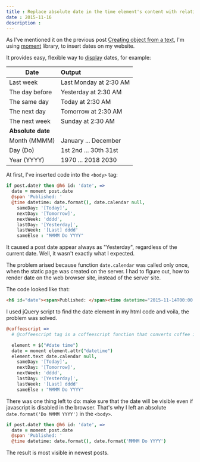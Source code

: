 ```yaml
---
title : Replace absolute date in the time element's content with relative one
date : 2015-11-16
description :
---
```


As I've mentioned it on the previous post [Creating object from a text](http://lori2lori.rocks/2015-08-29-creating-object-from-a-file.html), I'm using [moment](http://momentjs.com/docs/) library, to insert dates on my website.

It provides easy, flexible way to [display](http://momentjs.com/docs/#/displaying/) dates, for example:

|Date               | Output               |
| ------------------|:--------------------|
|Last week	        | Last Monday at 2:30 AM|
|The day before	    | Yesterday at 2:30 AM |
|The same day       |	Today at 2:30 AM     |
|The next day       |	Tomorrow at 2:30 AM  |
|The next week	    | Sunday at 2:30 AM    |
|**Absolute date**  |        |
| Month (MMMM)  | January ...  December |
| Day   (Do)     |  1st 2nd ... 30th 31st|
| Year  (YYYY)   |   1970 ... 2018 2030  |

At first, I've inserted code into the `<body>` tag:

```coffeescript
if post.date? then @h6 id: 'date', =>
  date = moment post.date
  @span 'Published: '
  @time datetime: date.format(), date.calendar null,
    sameDay: '[Today]',
    nextDay: '[Tomorrow]',
    nextWeek: 'dddd',
    lastDay: '[Yesterday]',
    lastWeek: '[Last] dddd'
    sameElse : "MMMM Do YYYY"
```
It caused a post date appear always as "Yesterday", regardless of the current date. Well, it wasn't exactly what I expected.

 The problem arised because function `date.calendar` was called only once, when the static page was created on the server.
 I had to figure out, how to render date on the web browser site, instead of the server site.

The code looked like that:

```html
<h6 id="date"><span>Published: </span><time datetime="2015-11-14T00:00:00+00:00">Yesterday</time></h6>
```
I used jQuery script to find the date element in my html code and voila, the problem was solved.

```coffeescript
@coffeescript =>
  # @coffeescript tag is a coffeescript function that converts coffee into js directly. Thanks to that, there is no need for creating additional .js file for scripts.

  element = $("#date time")
  date = moment element.attr("datetime")
  element.text date.calendar null,
    sameDay: '[Today]',
    nextDay: '[Tomorrow]',
    nextWeek: 'dddd',
    lastDay: '[Yesterday]',
    lastWeek: '[Last] dddd'
    sameElse : "MMMM Do YYYY"
```

There was one thing left to do: make sure that the date will be visible even if javascript is disabled in the browser. That's why I left an absolute `date.format('Do MMMM YYYY')` in the `<body>`.

```coffeescript
if post.date? then @h6 id: 'date', =>
  date = moment post.date
  @span 'Published: '
  @time datetime: date.format(), date.format('MMMM Do YYYY')
```

The result is most visible in newest posts.
